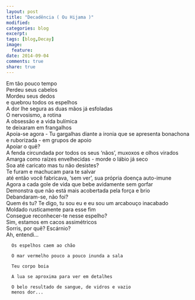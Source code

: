 ```yaml
---
layout: post
title: "Decadência ( Ou Hijama )"
modified:
categories: blog
excerpt:
tags: [blog,Decay]
image:
  feature:
date: 2014-09-04
comments: true
share: true
---
```

Em tão pouco tempo  
Perdeu seus cabelos  
Mordeu seus dedos  
e quebrou todos os espelhos  
A dor lhe segura as duas mãos já esfoladas  
O nervosismo, a rotina  
A obsessão e a vida bulímica  
te deixaram em frangalhos  
Apoia-se agora - Tu gargalhas diante a ironia que se apresenta bonachona e ruborizada -
em grupos de apoio  
Apoiar o quê?  
A fenda circundada por todos os seus ‘nãos’, muxoxos e olhos virados  
Amarga como raízes envelhecidas - morde o lábio já seco  
Soa até caricato mas tu não desistes?  
Te furam e machucam para te salvar  
até então você fabricava, ‘sem ver’, sua própria doença auto-imune  
Agora a cada gole de vida que bebe avidamente sem gorfar  
Demonstra que não está mais acobertada pela força e brio  
Debandaram-se, não foi?  
Quem és tu? Te digo, tu sou eu e eu sou um arcabouço inacabado  
Moldado rusticamente para esse fim  
Consegue reconhecer-te nesse espelho?  
Sim, estamos em cacos assimétricos  
Sorris, por quê? Escárnio?  
Ah, entendi...  

            
      Os espelhos caem ao chão  

      O mar vermelho pouco a pouco inunda a sala  

      Teu corpo boia  

      A lua se aproxima para ver em detalhes  

      O belo resultado de sangue, de vidros e vazio  
      menos dor...  

